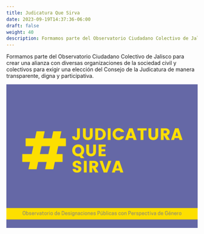 ```yaml
---
title: Judicatura Que Sirva
date: 2023-09-19T14:37:36-06:00
draft: false
weight: 40
description: Formamos parte del Observatorio Ciudadano Colectivo de Jalisco, buscando una Judicatura transparente, digna y participativa
---
```


<!--more-->
Formamos parte del Observatorio Ciudadano Colectivo de Jalisco para crear una alianza con diversas organizaciones de la sociedad civil y colectivos para exigir una elección del Consejo de la Judicatura de manera transparente, digna y participativa.

![Judicatura que sirva](./judicaturaquesirva.png)

